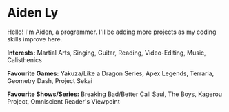 # Aiden Ly
Hello! I'm Aiden, a programmer. I'll be adding more projects as my coding skills improve here.

**Interests:** Martial Arts, Singing, Guitar, Reading, Video-Editing, Music, Calisthenics

**Favourite Games:** Yakuza/Like a Dragon Series, Apex Legends, Terraria, Geometry Dash, Project Sekai

**Favourite Shows/Series:** Breaking Bad/Better Call Saul, The Boys, Kagerou Project, Omniscient Reader's Viewpoint


